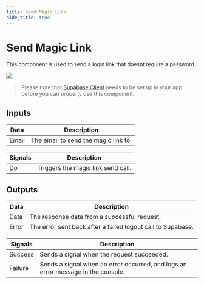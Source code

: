 ```yaml
---
title: Send Magic Link
hide_title: true
---
```


# Send Magic Link

This component is used to send a login link that doesnt require a password.

<div className="ndl-image-with-background l">

![](/library/prefabs/supabase/magic-link.png)

</div>

> Please note that [Supabase Client](/library/prefabs/supabase/components/setup-client/) needs to be set up in your app before you can properly use this component.

## Inputs

| Data                                    | Description                          |
| --------------------------------------- | ------------------------------------ |
| <span className="ndl-data">Email</span> | The email to send the magic link to. |

| Signals                                | Description                        |
| -------------------------------------- | ---------------------------------- |
| <span className="ndl-signal">Do</span> | Triggers the magic link send call. |

## Outputs

| Data                                    | Description                                                 |
| --------------------------------------- | ----------------------------------------------------------- |
| <span className="ndl-data">Data</span>  | The response data from a successful request.                |
| <span className="ndl-data">Error</span> | The error sent back after a failed logout call to Supabase. |

| Signals                                     | Description                                                                      |
| ------------------------------------------- | -------------------------------------------------------------------------------- |
| <span className="ndl-signal">Success</span> | Sends a signal when the request succeeded.                                       |
| <span className="ndl-signal">Failure</span> | Sends a signal when an error occurred, and logs an error message in the console. |
